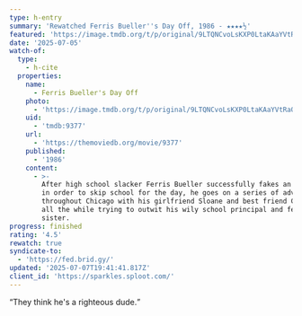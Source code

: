 ```yaml
---
type: h-entry
summary: 'Rewatched Ferris Bueller''s Day Off, 1986 - ★★★★½'
featured: 'https://image.tmdb.org/t/p/original/9LTQNCvoLsKXP0LtaKAaYVtRaQL.jpg'
date: '2025-07-05'
watch-of:
  type:
    - h-cite
  properties:
    name:
      - Ferris Bueller's Day Off
    photo:
      - 'https://image.tmdb.org/t/p/original/9LTQNCvoLsKXP0LtaKAaYVtRaQL.jpg'
    uid:
      - 'tmdb:9377'
    url:
      - 'https://themoviedb.org/movie/9377'
    published:
      - '1986'
    content:
      - >-
        After high school slacker Ferris Bueller successfully fakes an illness
        in order to skip school for the day, he goes on a series of adventures
        throughout Chicago with his girlfriend Sloane and best friend Cameron,
        all the while trying to outwit his wily school principal and fed-up
        sister.
progress: finished
rating: '4.5'
rewatch: true
syndicate-to:
  - 'https://fed.brid.gy/'
updated: '2025-07-07T19:41:41.817Z'
client_id: 'https://sparkles.sploot.com/'
---
```

<q>They think he's a righteous dude.</q>
